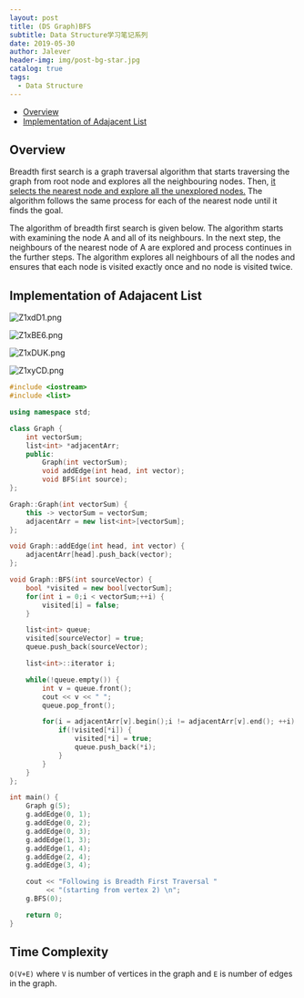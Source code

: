 ```yaml
---
layout: post
title: (DS Graph)BFS
subtitle: Data Structure学习笔记系列
date: 2019-05-30
author: Jalever
header-img: img/post-bg-star.jpg
catalog: true
tags:
  - Data Structure
---
```


- [Overview](#overview)
- [Implementation of Adajacent List](#implementation-of-adajacent-list)

## Overview
Breadth first search is a graph traversal algorithm that starts traversing the graph from root node and explores all the neighbouring nodes. Then, <ins>it selects the nearest node and explore all the unexplored nodes.</ins> The algorithm follows the same process for each of the nearest node until it finds the goal.

The algorithm of breadth first search is given below. The algorithm starts with examining the node A and all of its neighbours. In the next step, the neighbours of the nearest node of A are explored and process continues in the further steps. The algorithm explores all neighbours of all the nodes and ensures that each node is visited exactly once and no node is visited twice.

## Implementation of Adajacent List
![Z1xdD1.png](https://s2.ax1x.com/2019/06/30/Z1xdD1.png)

![Z1xBE6.png](https://s2.ax1x.com/2019/06/30/Z1xBE6.png)

![Z1xDUK.png](https://s2.ax1x.com/2019/06/30/Z1xDUK.png)

![Z1xyCD.png](https://s2.ax1x.com/2019/06/30/Z1xyCD.png)

```cpp
#include <iostream>
#include <list>

using namespace std;

class Graph {
    int vectorSum;
    list<int> *adjacentArr;
    public:
        Graph(int vectorSum);
        void addEdge(int head, int vector);
        void BFS(int source);
};

Graph::Graph(int vectorSum) {
    this -> vectorSum = vectorSum;
    adjacentArr = new list<int>[vectorSum];
};

void Graph::addEdge(int head, int vector) {
    adjacentArr[head].push_back(vector);
};

void Graph::BFS(int sourceVector) {
    bool *visited = new bool[vectorSum];
    for(int i = 0;i < vectorSum;++i) {
        visited[i] = false;
    }

    list<int> queue;
    visited[sourceVector] = true;
    queue.push_back(sourceVector);

    list<int>::iterator i;

    while(!queue.empty()) {
        int v = queue.front();
        cout << v << " ";
        queue.pop_front();

        for(i = adjacentArr[v].begin();i != adjacentArr[v].end(); ++i) {
            if(!visited[*i]) {
                visited[*i] = true;
                queue.push_back(*i);
            }
        }
    }
};

int main() {
    Graph g(5);
    g.addEdge(0, 1);
    g.addEdge(0, 2);
    g.addEdge(0, 3);
    g.addEdge(1, 3);
    g.addEdge(1, 4);
    g.addEdge(2, 4);
    g.addEdge(3, 4);

    cout << "Following is Breadth First Traversal "
         << "(starting from vertex 2) \n";
    g.BFS(0);

    return 0;
}
```

## Time Complexity
`O(V+E)` where `V` is number of vertices in the graph and `E` is number of edges in the graph.
